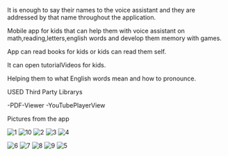 It is enough to say their names to the voice assistant and they are addressed by that name throughout the application.

Mobile app for kids that can help them with voice assistant on math,reading,letters,english words and develop them memory with games.

App can read books for kids or kids can read them self.

It can open tutorialVideos for kids.

Helping them to what English words mean and how to pronounce.

USED Third Party Librarys

-PDF-Viewer
-YouTubePlayerView

Pictures from the app

![1](https://user-images.githubusercontent.com/78793991/147372357-63a5b057-3f14-41e2-b048-2986328b5544.PNG)
![10](https://user-images.githubusercontent.com/78793991/147372371-5cb5786c-a9ac-4689-872f-706d622c464e.PNG)
![2](https://user-images.githubusercontent.com/78793991/147372372-2b8ef29b-fdb0-42ff-909e-1612bf60fd73.PNG)
![3](https://user-images.githubusercontent.com/78793991/147372374-6da2a69e-00ae-4c89-ac99-2f54a969033b.PNG)
![4](https://user-images.githubusercontent.com/78793991/147372376-c944cf08-13df-4662-85c1-c2ccfe2817f7.PNG)

![6](https://user-images.githubusercontent.com/78793991/147372378-0fa57aab-924f-40db-b5da-5e9ae1cfabca.PNG)
![7](https://user-images.githubusercontent.com/78793991/147372379-3f14d586-2abf-4145-8763-2ff3f5f74f1b.PNG)
![8](https://user-images.githubusercontent.com/78793991/147372381-727306b6-591e-4285-8100-74627c81e092.PNG)
![9](https://user-images.githubusercontent.com/78793991/147372383-4b58b8bf-db04-446c-9387-1b8314872739.PNG)
![5](https://user-images.githubusercontent.com/78793991/147372377-3146de0b-ff17-4416-b3bb-881e97f02042.PNG)
